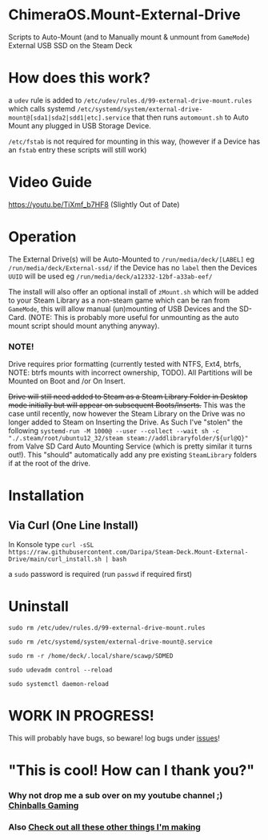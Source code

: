 # ChimeraOS.Mount-External-Drive
Scripts to Auto-Mount (and to Manually mount & unmount from `GameMode`) External USB SSD on the Steam Deck

# How does this work?

a `udev` rule is added to `/etc/udev/rules.d/99-external-drive-mount.rules`
which calls systemd `/etc/systemd/system/external-drive-mount@[sda1|sda2|sdd1|etc].service`
that then runs `automount.sh` to Auto Mount any plugged in USB Storage Device.

`/etc/fstab` is not required for mounting in this way, (however if a Device has an `fstab` entry these scripts will still work)

# Video Guide

https://youtu.be/TiXmf_b7HF8 (Slightly Out of Date)

# Operation

The External Drive(s) will be Auto-Mounted to `/run/media/deck/[LABEL]` eg `/run/media/deck/External-ssd/` if the Device has no `label` then the Devices `UUID` will be used eg `/run/media/deck/a12332-12bf-a33ab-eef/`

The install will also offer an optional install of `zMount.sh` which will be added to your Steam Library as a non-steam game which can be ran from `GameMode`, this will allow manual (un)mounting of USB Devices and the SD-Card. (NOTE: This is probably more useful for unmounting as the auto mount script should mount anything anyway).

### NOTE!

Drive requires prior formatting (currently tested with NTFS, Ext4, btrfs, NOTE: btrfs mounts with incorrect ownership, TODO). All Partitions will be Mounted on Boot and /or On Insert.

~~Drive will still need added to Steam as a Steam Library Folder in Desktop mode initially but will appear on subsequent Boots/Inserts.~~ This was the case until recently, now however the Steam Library on the Drive was no longer added to Steam on Inserting the Drive. As Such I've "stolen" the following `systemd-run -M 1000@ --user --collect --wait sh -c "./.steam/root/ubuntu12_32/steam steam://addlibraryfolder/${url@Q}"` from Valve SD Card Auto Mounting Service (which is pretty similar it turns out!). This "should" automatically add any pre existing `SteamLibrary` folders if at the root of the drive.

# Installation

## Via Curl (One Line Install)

In Konsole type `curl -sSL https://raw.githubusercontent.com/Daripa/Steam-Deck.Mount-External-Drive/main/curl_install.sh | bash`

a `sudo` password is required (run `passwd` if required first)

# Uninstall

`sudo rm /etc/udev/rules.d/99-external-drive-mount.rules`

`sudo rm /etc/systemd/system/external-drive-mount@.service`

`sudo rm -r /home/deck/.local/share/scawp/SDMED`

`sudo udevadm control --reload`

`sudo systemctl daemon-reload`

# WORK IN PROGRESS!

This will probably have bugs, so beware! log bugs under [issues](https://github.com/scawp/Steam-Deck.Mount-External-Drive/issues)!

# "This is cool! How can I thank you?"
### Why not drop me a sub over on my youtube channel ;) [Chinballs Gaming](https://www.youtube.com/chinballsTV?sub_confirmation=1)

### Also [Check out all these other things I'm making](https://github.com/scawp/Steam-Deck.Tools-List)
